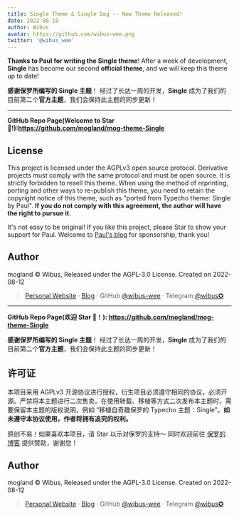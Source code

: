 ```yaml
---
title: Single Theme & Single Dog -- New Theme Released!
date: 2022-08-18
author: Wibus
avatar: https://github.com/wibus-wee.png
twitter: '@wibus_wee'
---
```


**Thanks to Paul for writing the Single theme**! After a week of development, **Single** has become our second **official theme**, and we will keep this theme up to date!

**感谢保罗所编写的 Single 主题**！ 经过了长达一周的开发，**Single** 成为了我们的目前第二个**官方主题**，我们会保持此主题的同步更新！

---

**GitHub Repo Page(Welcome to Star 🌟!):https://github.com/mogland/mog-theme-Single**


## License

This project is licensed under the AGPLv3 open source protocol. Derivative projects must comply with the same protocol and must be open source. It is strictly forbidden to resell this theme. When using the method of reprinting, porting and other ways to re-publish this theme, you need to retain the copyright notice of this theme, such as "ported from Typecho theme: Single by Paul". **If you do not comply with this agreement, the author will have the right to pursue it.**

It's not easy to be original! If you like this project, please Star to show your support for Paul. Welcome to [Paul's blog](https://paugram.com) for sponsorship, thank you!
## Author

mogland © Wibus, Released under the AGPL-3.0 License. Created on 2022-08-12

> [Personal Website](http://iucky.cn/) · [Blog](https://blog.iucky.cn/) · GitHub [@wibus-wee](https://github.com/wibus-wee/) · Telegram [@wibus✪](https://t.me/wibus_wee)

---

**GitHub Repo Page(欢迎 Star 🌟！): https://github.com/mogland/mog-theme-Single**

**感谢保罗所编写的 Single 主题**！ 经过了长达一周的开发，**Single** 成为了我们的目前第二个**官方主题**，我们会保持此主题的同步更新！


## 许可证

本项目采用 AGPLv3 开源协议进行授权，衍生项目必须遵守相同的协议，必须开源。严禁将本主题进行二次售卖。在使用转载、移植等方式二次发布本主题时，需要保留本主题的版权说明，例如 “移植自奇趣保罗的 Typecho 主题：Single”。**如未遵守本协议使用，作者将拥有追究的权利。**


原创不易！如果喜欢本项目，请 Star 以示对保罗的支持～ 同时欢迎前往 [保罗的博客](https://paugram.com) 提供赞助，谢谢您！

## Author

mogland © Wibus, Released under the AGPL-3.0 License. Created on 2022-08-12

> [Personal Website](http://iucky.cn/) · [Blog](https://blog.iucky.cn/) · GitHub [@wibus-wee](https://github.com/wibus-wee/) · Telegram [@wibus✪](https://t.me/wibus_wee)